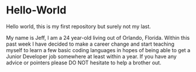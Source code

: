 # Hello-World

Hello world, this is my first repository but surely not my last.

My name is Jeff, I am a 24 year-old living out of Orlando, Florida.  Within this past week I have decided to make a career change and start teaching myself to learn a few basic coding languages in hopes of being able to get a Junior Developer job somewhere at least within a year.  If you have any advice or pointers please DO NOT hesitate to help a brother out.
